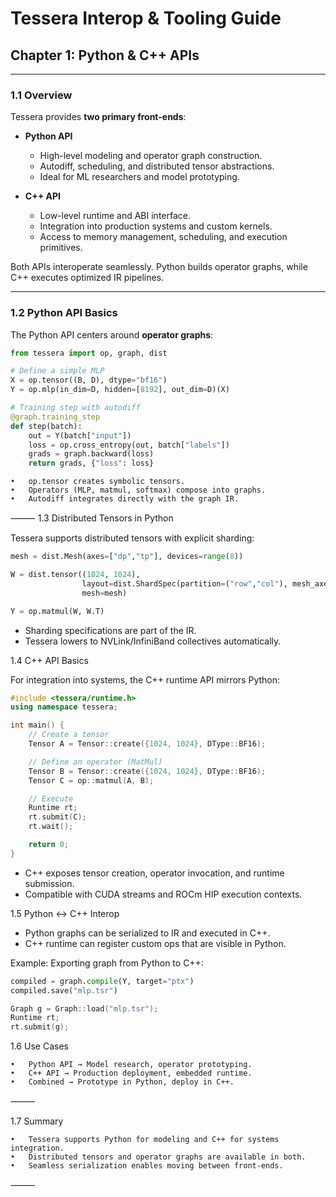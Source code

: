 # Tessera Interop & Tooling Guide
## Chapter 1: Python & C++ APIs

---

### 1.1 Overview

Tessera provides **two primary front-ends**:

- **Python API**  
  - High-level modeling and operator graph construction.  
  - Autodiff, scheduling, and distributed tensor abstractions.  
  - Ideal for ML researchers and model prototyping.

- **C++ API**  
  - Low-level runtime and ABI interface.  
  - Integration into production systems and custom kernels.  
  - Access to memory management, scheduling, and execution primitives.

Both APIs interoperate seamlessly. Python builds operator graphs, while C++ executes optimized IR pipelines.

---

### 1.2 Python API Basics

The Python API centers around **operator graphs**:

```python
from tessera import op, graph, dist

# Define a simple MLP
X = op.tensor((B, D), dtype="bf16")
Y = op.mlp(in_dim=D, hidden=[8192], out_dim=D)(X)

# Training step with autodiff
@graph.training_step
def step(batch):
    out = Y(batch["input"])
    loss = op.cross_entropy(out, batch["labels"])
    grads = graph.backward(loss)
    return grads, {"loss": loss}
```
	•	op.tensor creates symbolic tensors.
	•	Operators (MLP, matmul, softmax) compose into graphs.
	•	Autodiff integrates directly with the graph IR.

⸻
1.3 Distributed Tensors in Python

Tessera supports distributed tensors with explicit sharding:
```python
mesh = dist.Mesh(axes=["dp","tp"], devices=range(8))

W = dist.tensor((1024, 1024),
                layout=dist.ShardSpec(partition=("row","col"), mesh_axes=("dp","tp")),
                mesh=mesh)

Y = op.matmul(W, W.T)
```
- Sharding specifications are part of the IR.
- Tessera lowers to NVLink/InfiniBand collectives automatically.

1.4 C++ API Basics

For integration into systems, the C++ runtime API mirrors Python:

```cpp
#include <tessera/runtime.h>
using namespace tessera;

int main() {
    // Create a tensor
    Tensor A = Tensor::create({1024, 1024}, DType::BF16);

    // Define an operator (MatMul)
    Tensor B = Tensor::create({1024, 1024}, DType::BF16);
    Tensor C = op::matmul(A, B);

    // Execute
    Runtime rt;
    rt.submit(C);
    rt.wait();

    return 0;
}
```

- C++ exposes tensor creation, operator invocation, and runtime submission.
- Compatible with CUDA streams and ROCm HIP execution contexts.

1.5 Python ↔ C++ Interop

- Python graphs can be serialized to IR and executed in C++.
- C++ runtime can register custom ops that are visible in Python.

Example: Exporting graph from Python to C++:
```python
compiled = graph.compile(Y, target="ptx")
compiled.save("mlp.tsr")
```
```cpp
Graph g = Graph::load("mlp.tsr");
Runtime rt;
rt.submit(g);
```
1.6 Use Cases

	•	Python API → Model research, operator prototyping.
	•	C++ API → Production deployment, embedded runtime.
	•	Combined → Prototype in Python, deploy in C++.

⸻

1.7 Summary

	•	Tessera supports Python for modeling and C++ for systems integration.
	•	Distributed tensors and operator graphs are available in both.
	•	Seamless serialization enables moving between front-ends.

⸻
